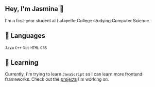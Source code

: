 ## Hey, I'm Jasmina 👋
I'm a first-year student at Lafayette College studying Computer Science. 

## 🐸 Languages
`Java` `C++` `Git` `HTML` `CSS` 
  
## 🐻 Learning
Currently, I'm trying to learn `JavaScript` so I can learn more frontend frameworks. Check out the [projects](https://github.com/jasmina-dev/fcc-projects) I'm working on.
